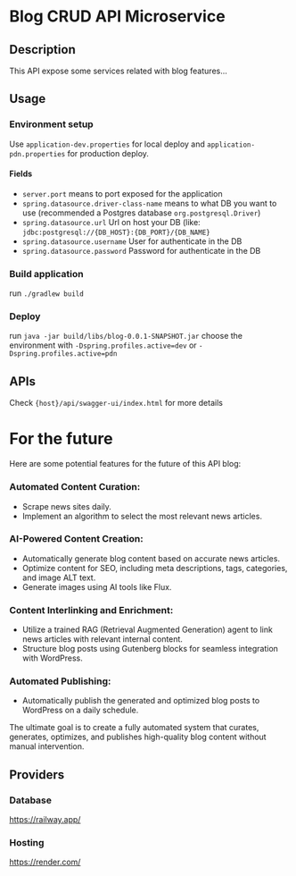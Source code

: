 # Blog CRUD API Microservice
## Description
This API expose some services related with blog features...

## Usage
### Environment setup
Use ```application-dev.properties``` for local deploy and ```application-pdn.properties``` for production deploy.
#### Fields
* ```server.port``` means to port exposed for the application
* ```spring.datasource.driver-class-name``` means to what DB you want to use (recommended a Postgres database ```org.postgresql.Driver```)
* ```spring.datasource.url``` Url on host your DB (like: ```jdbc:postgresql://{DB_HOST}:{DB_PORT}/{DB_NAME}```
* ```spring.datasource.username``` User for authenticate in the DB
* ```spring.datasource.password``` Password for authenticate in the DB

### Build application
run ```./gradlew build```

### Deploy
run ```java -jar build/libs/blog-0.0.1-SNAPSHOT.jar```
choose the environment with ```-Dspring.profiles.active=dev``` or ```-Dspring.profiles.active=pdn```

## APIs
Check ```{host}/api/swagger-ui/index.html``` for more details

# For the future
Here are some potential features for the future of this API blog:
### Automated Content Curation:
* Scrape news sites daily.
* Implement an algorithm to select the most relevant news articles.
### AI-Powered Content Creation:
* Automatically generate blog content based on accurate news articles.
* Optimize content for SEO, including meta descriptions, tags, categories, and image ALT text.
* Generate images using AI tools like Flux.
### Content Interlinking and Enrichment:
* Utilize a trained RAG (Retrieval Augmented Generation) agent to link news articles with relevant internal content.
* Structure blog posts using Gutenberg blocks for seamless integration with WordPress.
### Automated Publishing:
* Automatically publish the generated and optimized blog posts to WordPress on a daily schedule.

The ultimate goal is to create a fully automated system that curates, generates, optimizes, and publishes high-quality blog content without manual intervention.

## Providers
### Database
https://railway.app/

### Hosting
https://render.com/
